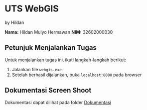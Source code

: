 # UTS WebGIS 
by Hildan

**Nama:** Hildan Mulyo Hermawan
**NIM:** 32602000030

## Petunjuk Menjalankan Tugas

Untuk menjalankan tugas ini, ikuti langkah-langkah berikut:

1. Jalankan file `webgis.exe`
2. Setelah berhasil dijalankan, buka `localhost:8080` pada browser

## Dokumentasi Screen Shoot
Dokumentasi dapat dilihat pada folder [Dokumentasi](https://github.com/Hildan2002/UTS_Webgis_Hildan/tree/main/Dokumentasi)
